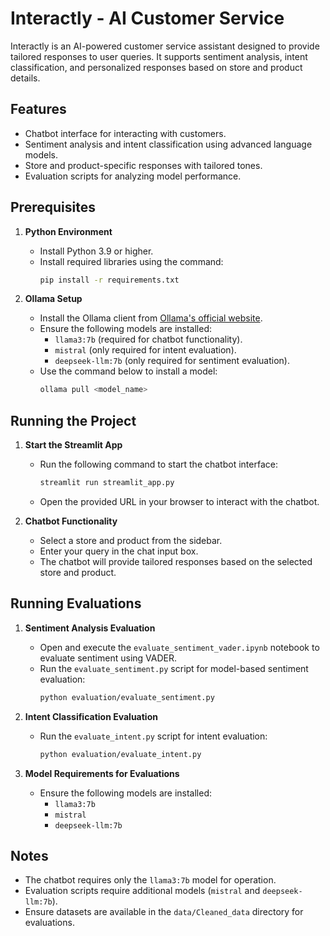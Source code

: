 # Interactly - AI Customer Service

Interactly is an AI-powered customer service assistant designed to provide tailored responses to user queries. It supports sentiment analysis, intent classification, and personalized responses based on store and product details.

## Features
- Chatbot interface for interacting with customers.
- Sentiment analysis and intent classification using advanced language models.
- Store and product-specific responses with tailored tones.
- Evaluation scripts for analyzing model performance.

## Prerequisites

1. **Python Environment**
   - Install Python 3.9 or higher.
   - Install required libraries using the command:
     ```bash
     pip install -r requirements.txt
     ```

2. **Ollama Setup**
   - Install the Ollama client from [Ollama's official website](https://ollama.ai/).
   - Ensure the following models are installed:
     - `llama3:7b` (required for chatbot functionality).
     - `mistral` (only required for intent evaluation).
     - `deepseek-llm:7b` (only required for sentiment evaluation).
   - Use the command below to install a model:
     ```bash
     ollama pull <model_name>
     ```

## Running the Project

1. **Start the Streamlit App**
   - Run the following command to start the chatbot interface:
     ```bash
     streamlit run streamlit_app.py
     ```
   - Open the provided URL in your browser to interact with the chatbot.

2. **Chatbot Functionality**
   - Select a store and product from the sidebar.
   - Enter your query in the chat input box.
   - The chatbot will provide tailored responses based on the selected store and product.

## Running Evaluations
1. **Sentiment Analysis Evaluation**
   - Open and execute the `evaluate_sentiment_vader.ipynb` notebook to evaluate sentiment using VADER.
   - Run the `evaluate_sentiment.py` script for model-based sentiment evaluation:
     ```bash
     python evaluation/evaluate_sentiment.py
     ```

2. **Intent Classification Evaluation**
   - Run the `evaluate_intent.py` script for intent evaluation:
     ```bash
     python evaluation/evaluate_intent.py
     ```

3. **Model Requirements for Evaluations**
   - Ensure the following models are installed:
     - `llama3:7b`
     - `mistral`
     - `deepseek-llm:7b`

## Notes
- The chatbot requires only the `llama3:7b` model for operation.
- Evaluation scripts require additional models (`mistral` and `deepseek-llm:7b`).
- Ensure datasets are available in the `data/Cleaned_data` directory for evaluations.